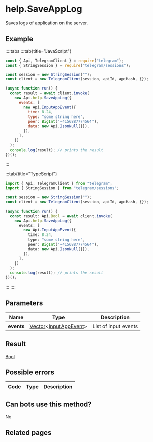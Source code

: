 # help.SaveAppLog

Saves logs of application on the server.

## Example

::::tabs
:::tab{title="JavaScript"}

```js
const { Api, TelegramClient } = require("telegram");
const { StringSession } = require("telegram/sessions");

const session = new StringSession("");
const client = new TelegramClient(session, apiId, apiHash, {});

(async function run() {
  const result = await client.invoke(
    new Api.help.SaveAppLog({
      events: [
        new Api.InputAppEvent({
          time: 8.24,
          type: "some string here",
          peer: BigInt("-4156887774564"),
          data: new Api.JsonNull({}),
        }),
      ],
    })
  );
  console.log(result); // prints the result
})();
```

:::

:::tab{title="TypeScript"}

```ts
import { Api, TelegramClient } from "telegram";
import { StringSession } from "telegram/sessions";

const session = new StringSession("");
const client = new TelegramClient(session, apiId, apiHash, {});

(async function run() {
  const result: Api.Bool = await client.invoke(
    new Api.help.SaveAppLog({
      events: [
        new Api.InputAppEvent({
          time: 8.24,
          type: "some string here",
          peer: BigInt("-4156887774564"),
          data: new Api.JsonNull({}),
        }),
      ],
    })
  );
  console.log(result); // prints the result
})();
```

:::
::::

## Parameters

|    Name    | Type                                                                                                               | Description          |
| :--------: | ------------------------------------------------------------------------------------------------------------------ | -------------------- |
| **events** | [Vector](https://core.telegram.org/type/Vector%20t)<[InputAppEvent](https://core.telegram.org/type/InputAppEvent)> | List of input events |

## Result

[Bool](https://core.telegram.org/type/Bool)

## Possible errors

| Code | Type | Description |
| :--: | ---- | ----------- |

## Can bots use this method?

No

## Related pages
